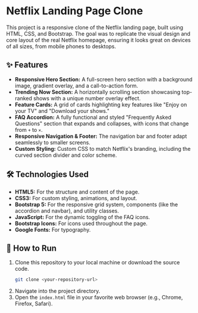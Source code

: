 # Netflix Landing Page Clone

This project is a responsive clone of the Netflix landing page, built using HTML, CSS, and Bootstrap. The goal was to replicate the visual design and core layout of the real Netflix homepage, ensuring it looks great on devices of all sizes, from mobile phones to desktops.

## ✨ Features

- **Responsive Hero Section:** A full-screen hero section with a background image, gradient overlay, and a call-to-action form.
- **Trending Now Section:** A horizontally scrolling section showcasing top-ranked shows with a unique number overlay effect.
- **Feature Cards:** A grid of cards highlighting key features like "Enjoy on your TV" and "Download your shows."
- **FAQ Accordion:** A fully functional and styled "Frequently Asked Questions" section that expands and collapses, with icons that change from `+` to `×`.
- **Responsive Navigation & Footer:** The navigation bar and footer adapt seamlessly to smaller screens.
- **Custom Styling:** Custom CSS to match Netflix's branding, including the curved section divider and color scheme.

## 🛠️ Technologies Used

- **HTML5:** For the structure and content of the page.
- **CSS3:** For custom styling, animations, and layout.
- **Bootstrap 5:** For the responsive grid system, components (like the accordion and navbar), and utility classes.
- **JavaScript:** For the dynamic toggling of the FAQ icons.
- **Bootstrap Icons:** For icons used throughout the page.
- **Google Fonts:** For typography.

## 🚀 How to Run

1.  Clone this repository to your local machine or download the source code.
    ```sh
    git clone <your-repository-url>
    ```
2.  Navigate into the project directory.
3.  Open the `index.html` file in your favorite web browser (e.g., Chrome, Firefox, Safari).
